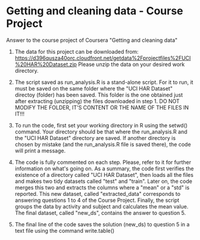 # Getting and cleaning data - Course Project

Answer to the course project of Coursera "Getting and cleaning data"

1.  The data for this project can be downloaded from:     https://d396qusza40orc.cloudfront.net/getdata%2Fprojectfiles%2FUCI%20HAR%20Dataset.zip
Please unzip the data on your desired work directory.

2.  The script saved as run_analysis.R is a stand-alone script. For it to run, it must be saved on the same folder where the "UCI HAR Dataset" directoy (folder) has been saved. This folder is the one obtained just after extracting (unzipping) the files downloaded in step 1. DO NOT MODIFY THE FOLDER, IT'S CONTENT OR THE NAME OF THE FILES IN IT!!!

3. To run the code, first set your working directory in R using the setwd() command. Your directory should be that where the run_analysis.R and the "UCI HAR Dataset" directory are saved. If another directory is chosen by mistake (and the run_analysis.R file is saved there), the code will print a message.

4. The code is fully commented on each step. Please, refer to it for further information on what's going on. As a summary, the code first verifies the existence of a directory called "UCI HAR Dataset", then loads all the files and makes two tidy datasets called "test" and "train". Later on, the code merges this two and extracts the columns where a "mean" or a "std" is reported. This new dataset, called "extracted_data" corresponds to answering questions 1 to 4 of the Course Project. Finally, the script groups the data by activity and subject and calculates the mean value. The final dataset, called "new_ds", contains the answer to question 5.

5. The final line of the code saves the solution (new_ds) to question 5 in a text file using the command write.table()
